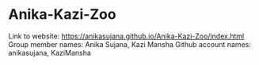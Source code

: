 # Anika-Kazi-Zoo

Link to website: https://anikasujana.github.io/Anika-Kazi-Zoo/index.html
Group member names: Anika Sujana, Kazi Mansha
Github account names: anikasujana, KaziMansha
